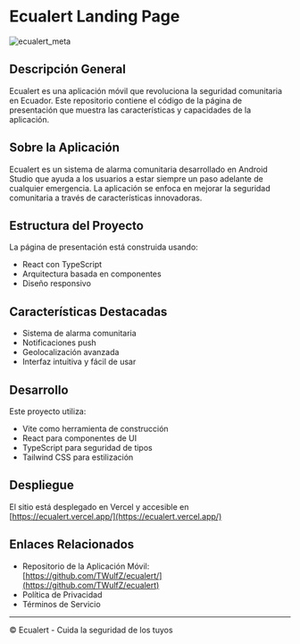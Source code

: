 # Ecualert Landing Page
![ecualert_meta](https://github.com/user-attachments/assets/9cce2d4f-1bca-44cc-b198-d341d8538321)

## Descripción General

Ecualert es una aplicación móvil que revoluciona la seguridad comunitaria en Ecuador. Este repositorio contiene el código de la página de presentación que muestra las características y capacidades de la aplicación.

## Sobre la Aplicación

Ecualert es un sistema de alarma comunitaria desarrollado en Android Studio que ayuda a los usuarios a estar siempre un paso adelante de cualquier emergencia. La aplicación se enfoca en mejorar la seguridad comunitaria a través de características innovadoras.

## Estructura del Proyecto

La página de presentación está construida usando:
- React con TypeScript
- Arquitectura basada en componentes
- Diseño responsivo

## Características Destacadas

- Sistema de alarma comunitaria
- Notificaciones push
- Geolocalización avanzada
- Interfaz intuitiva y fácil de usar

## Desarrollo

Este proyecto utiliza:
- Vite como herramienta de construcción
- React para componentes de UI
- TypeScript para seguridad de tipos
- Tailwind CSS para estilización

## Despliegue

El sitio está desplegado en Vercel y accesible en [https://ecualert.vercel.app/](https://ecualert.vercel.app/)

## Enlaces Relacionados

- Repositorio de la Aplicación Móvil: [https://github.com/TWulfZ/ecualert/](https://github.com/TWulfZ/ecualert)
- Política de Privacidad
- Términos de Servicio

---

© Ecualert - Cuida la seguridad de los tuyos